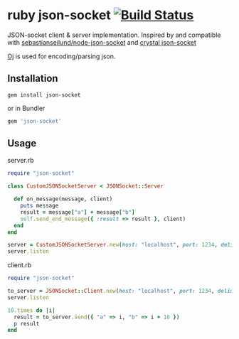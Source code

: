 # ruby json-socket [![Build Status](https://travis-ci.org/foi/ruby-json-socket.svg?branch=master)](https://travis-ci.org/foi/ruby-json-socket)

JSON-socket client & server implementation. Inspired by and compatible with  [sebastianseilund/node-json-socket](https://github.com/sebastianseilund/node-json-socket/) and [crystal json-socket](https://github.com/foi/crystal-json-socket)

[Oj](https://github.com/ohler55/oj) is used for encoding/parsing json.

## Installation

```
gem install json-socket
```
or in Bundler
```ruby
gem 'json-socket'
```

## Usage

server.rb

```ruby
require "json-socket"

class CustomJSONSocketServer < JSONSocket::Server

  def on_message(message, client)
    puts message
    result = message["a"] + message["b"]
    self.send_end_message({ :result => result }, client)
  end
end

server = CustomJSONSocketServer.new(host: "localhost", port: 1234, delimeter: "ц") # OR via unix socket CustomJSONSocketServer.new(unix_socket: "/tmp/s.sock", delimeter: "ц")
server.listen
```

client.rb

```ruby
require "json-socket"

to_server = JSONSocket::Client.new(host: "localhost", port: 1234, delimeter: "ц") # OR via unix socket CustomJSONSocketServer.new(unix_socket: "/tmp/s.sock", delimeter: "ц")
server.listen

10.times do |i|
  result = to_server.send({ "a" => i, "b" => i + 10 })
  p result
end
```
